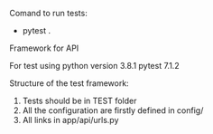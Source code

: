 Comand to run tests:
- pytest . 

Framework for API

For test using python version 3.8.1 pytest 7.1.2


Structure of the test framework:
1. Tests should be in TEST folder
2. All the configuration are firstly defined in config/
3. All links in app/api/urls.py 

